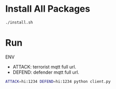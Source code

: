 # Install All Packages

```bash
./install.sh
```

# Run

ENV
- ATTACK: terrorist mqtt full url.
- DEFEND: defender mqtt full url.

```bash
ATTACK=hi:1234 DEFEND=hi:1234 python client.py 
```